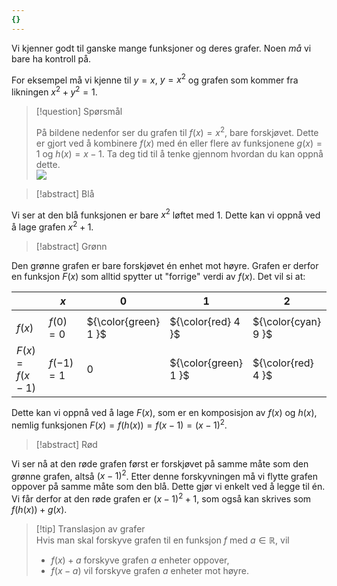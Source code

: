 ```yaml
---
{}
---
```

Vi kjenner godt til ganske mange funksjoner og deres grafer. Noen *må* vi bare ha kontroll på.

For eksempel må vi kjenne til $y = x$, $y = x^2$ og grafen som kommer fra likningen $x^2 + y^2 = 1$.

> [!question] Spørsmål  
> 
> På bildene nedenfor ser du grafen til $f(x)=x^2$, bare forskjøvet. Dette er gjort ved å kombinere $f(x)$ med én eller flere av funksjonene $g(x)=1$ og $h(x)=x-1$. Ta deg tid til å tenke gjennom hvordan du kan oppnå dette.  
> ![](/Files/andregradsgrafer.svg)

> [!abstract] Blå  

 
Vi ser at den blå funksjonen er bare $x^2$ løftet med $1$. Dette kan vi oppnå ved å lage grafen $x^2 +1$.  

> [!abstract] Grønn  
> 

 Den grønne grafen er bare forskjøvet én enhet mot høyre. Grafen er derfor en funksjon $F(x)$ som alltid spytter ut "forrige" verdi av $f(x)$. Det vil si at:  

|               | $x$       | 0                    | 1                    | 2                   | 3                   | 4   |
| ------------- | --------- | -------------------- | -------------------- | ------------------- | ------------------- | --- |
|               |           |                      |                      |                     |                     |     |
| $f(x)$        | $f(0)=0$  | ${\color{green} 1 }$ | ${\color{red} 4 }$   | ${\color{cyan} 9 }$ | 16                  |     |
| $F(x)=f(x-1)$ | $f(-1)=1$ | 0                    | ${\color{green} 1 }$ | ${\color{red} 4 }$  | ${\color{cyan} 9 }$ |     |

 Dette kan vi oppnå ved å lage $F(x)$, som er en komposisjon av $f(x)$ og $h(x)$, nemlig funksjonen $F(x) = f(h(x)) = f(x-1) = (x-1)^2$.  

> [!abstract] Rød  


Vi ser nå at den røde grafen først er forskjøvet på samme måte som den grønne grafen, altså $(x-1)^2$. Etter denne forskyvningen må vi flytte grafen oppover på samme måte som den blå. Dette gjør vi enkelt ved å legge til én. Vi får derfor at den røde grafen er $(x-1)^2+1$, som også kan skrives som $f(h(x)) + g(x)$.  

> [!tip] Translasjon av grafer  
> Hvis man skal forskyve grafen til en funksjon $f$ med $a\in \mathbb{R}$, vil  
> - $f(x)+a$ forskyve grafen $a$ enheter oppover,  
> - $f(x-a)$ vil forskyve grafen $a$ enheter mot høyre.  
